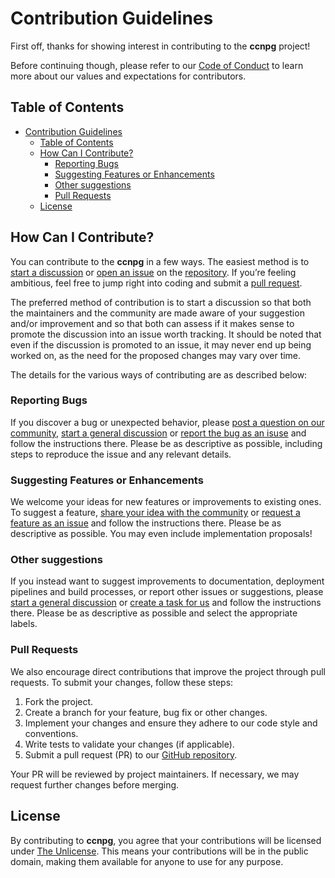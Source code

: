 # Contribution Guidelines

First off, thanks for showing interest in contributing to the **ccnpg** project!

Before continuing though, please refer to our [Code of Conduct](./CODE_OF_CONDUCT.md) to learn more about our values and expectations for contributors.

## Table of Contents

- [Contribution Guidelines](#contribution-guidelines)
  - [Table of Contents](#table-of-contents)
  - [How Can I Contribute?](#how-can-i-contribute)
    - [Reporting Bugs](#reporting-bugs)
    - [Suggesting Features or Enhancements](#suggesting-features-or-enhancements)
    - [Other suggestions](#other-suggestions)
    - [Pull Requests](#pull-requests)
  - [License](#license)

## How Can I Contribute?

You can contribute to the **ccnpg** in a few ways. The easiest method is to [start a discussion](https://github.com/lengors/ccnpg/discussions) or [open an issue](https://github.com/lengors/ccnpg/issues) on the [repository](https://github.com/lengors/ccnpg). If you’re feeling ambitious, feel free to jump right into coding and submit a [pull request](https://github.com/lengors/ccnpg/pulls).

The preferred method of contribution is to start a discussion so that both the maintainers and the community are made aware of your suggestion and/or improvement and so that both can assess if it makes sense to promote the discussion into an issue worth tracking. It should be noted that even if the discussion is promoted to an issue, it may never end up being worked on, as the need for the proposed changes may vary over time.

The details for the various ways of contributing are as described below:

### Reporting Bugs

If you discover a bug or unexpected behavior, please [post a question on our community](https://github.com/lengors/ccnpg/discussions/new?category=q-a), [start a general discussion](https://github.com/lengors/ccnpg/discussions/new?category=general) or [report the bug as an isuse](https://github.com/lengors/ccnpg/issues/new?template=bug_report.yml) and follow the instructions there.
Please be as descriptive as possible, including steps to reproduce the issue and any relevant details.

### Suggesting Features or Enhancements

We welcome your ideas for new features or improvements to existing ones. To suggest a feature, [share your idea with the community](https://github.com/lengors/ccnpg/discussions/new?category=ideas) or [request a feature as an issue](https://github.com/lengors/ccnpg/issues/new?template=feature_request.yml) and follow the instructions there. Please be as descriptive as possible. You may even include implementation proposals!

### Other suggestions

If you instead want to suggest improvements to documentation, deployment pipelines and build processes, or report other issues or suggestions, please [start a general discussion](https://github.com/lengors/ccnpg/discussions/new?category=general) or [create a task for us](https://github.com/lengors/ccnpg/issues/new?template=create_task.yml) and follow the instructions there. Please be as descriptive as possible and select the appropriate labels.

### Pull Requests

We also encourage direct contributions that improve the project through pull requests. To submit your changes, follow these steps:

1. Fork the project.
2. Create a branch for your feature, bug fix or other changes.
3. Implement your changes and ensure they adhere to our code style and conventions.
4. Write tests to validate your changes (if applicable).
5. Submit a pull request (PR) to our [GitHub repository](https://github.com/lengors/ccnpg).

Your PR will be reviewed by project maintainers. If necessary, we may request further changes before merging.

## License

By contributing to **ccnpg**, you agree that your contributions will be licensed under [The Unlicense](./LICENSE). This means your contributions will be in the public domain, making them available for anyone to use for any purpose.
